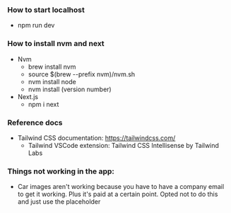 ### How to start localhost

- npm run dev

### How to install nvm and next

- Nvm
    - brew install nvm
    - source $(brew --prefix nvm)/nvm.sh
    - nvm install node
    - nvm install (version number)
- Next.js
    - npm i next

### Reference docs 

- Tailwind CSS documentation: https://tailwindcss.com/
    - Tailwind VSCode extension: Tailwind CSS Intellisense by Tailwind Labs


### Things not working in the app:

- Car images aren't working because you have to have a company email to get it working. Plus it's paid at a certain point. Opted
not to do this and just use the placeholder